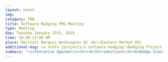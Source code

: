 ```yaml
---
layout: event
img: 
category: TRB
title: Software Badging PMG Meeting
type: Meeting
day: Tuesday January 15th, 2019
time: 10:30-12:00 AM
place: Marriott Marquis Washington DC <br>(Eastern Market M3)
additional-msg: <a href='/projects/3-software-badging'>Badging Project page</a>
summary: "<i>Tentative Agenda</i><hr><b>Introductions</b><b>Badge Standards</b><i>[Ben Stabler]</i><br><b>Badge Process</b><i>[David Ory]</i><br><b>Tech Approach</b><i>[Kyle Ward]</i><br><b>Badge Image</b> <i>[David Ory]</i><br><b>Other Business</b>"
---
```


